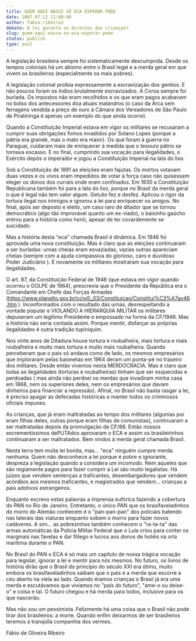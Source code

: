 ```yaml
---
title: QUEM AQUI NASCE SÓ ECA ESPERAR PODE
date: 2007-07-12 21:00:00
author: fabio.ribeiro2
debate: A lei garante os direitos das crianças?
slug: quem-aqui-nasce-so-eca-esperar-pode
status: publish 
type: post
---
```


A legislação brasileira sempre foi sistematicamente descumprida. Desde os tempos coloniais há um abismo entre o Brasil legal e a merda geral em que vivem os brasileiros (especialmente os mais pobres).   

  

A legislação colonial proibia expressamente a escravização dos gentios. E não poucos foram os índios brutalmente escravizados. A Coroa sempre foi burlada. Os impostos não eram recolhidos e os que eram pagos acabavam no bolso dos antecessores doa atuais malandros (o caso da Arca sem ferragens vendida a preço de ouro à Câmara dos Vereadores de São Paulo de Piratininga é apenas um exemplo do que ainda ocorre).  

  

Quando a Constituição Imperial estava em vigor os militares se recusaram a cumprir suas obrigações fomos invadidos por Solano Lopes (porque a pátria era grande, mas o mato era maior). Os que foram à guerra no Paraguai, cuidaram mais de enriquecer à medida que o tesouro pátrio se tornava escasso. E no final, cumprindo sua vocação para ilegalidades, o Exército depôs o imperador e jogou a Constituição Imperial na lata do lixo.  

  

Sob a Constituição de 1891 as eleições eram fajutas. Os mortos votavam duas vezes e os vivos eram impedidos de votar à força caso não quisessem eleger os donos dos currais onde eram confinados. Em 1930 a Constituição Republicana também foi para a lata do lixo, porque no Brasil da merda geral o que é legal não tem valor algum. Getulio fez e desfez. Aplicou o rigor da tortura ilegal nos inimigos e ignorou a lei para enriquecer os amigos. No final, após ser deposto e eleito, um caso raro de ditador que se tornou democrático (algo tão improvável quanto um ex-viado), o baixinho gaúcho entrou para a história como herói, apesar de ter covardemente se suicidado.  

  

Mas a história desta "eca" chamada Brasil é dinâmica. Em 1946 foi aprovada uma nova constituição. Mas é claro que as eleições continuaram a ser burladas: urnas cheias eram esvaziadas, vazias outras apareciam cheias (sempre com a ajuda compassiva do glorioso, caro e duvidoso Poder Judiciário ). E novamente os militares mostraram sua vocação para ilegalidades.   

  

O art. 87, da Constituição Federal de 1946 (que estava em vigor quando ocorreu o GOLPE de 1964), prescrevia que o Presidente da República era o Comandante em Chefe das Forças Armadas (https://www.planalto.gov.br/ccivil\_03/Constituicao/Constitui%C3%A7ao46.htm ). Inconformados com o resultado das urnas, desrespeitando a vontade popular e VIOLANDO A HIERARQUIA MILITAR os militares depuseram um legítimo Presidente e empossado na forma da CF/1946. Mas a história não seria contada assim. Porque mentir, disfarçar as próprias ilegalidades é outra tradição tupiniquim.  

  

  

Nos vinte anos de Ditadura houve tortura e roubalheira, mais tortura e mais roubalheira e muito mais tortura e muito mais roubalheira. Quando perceberam que o país só andava como de lado, os mesmos empresários que imploraram pelas baionetas em 1964 deram um ponta-pé no traseiro dos militares. Desde então vivemos nesta MERDOCRACIA. Mas é claro que todas as ilegalidades (torturas e roubalheiras) tinham que ser esquecidas e perdoadas ( mas ainda não perdoei os merdas que invadiram minha casa em 1968, nem os superiores deles, nem os empresários que davam dinheiros para financiar a repressão). Afinal, no Brasil não basta rasgar a lei, é preciso apagar as defecadas históricas e manter todos os criminosos oficiais impunes.  

  

  

As crianças, que já eram maltratadas ao tempo dos militares (algumas por eram filhas deles, outras porque eram filhas de comunistas), continuaram a ser maltratadas depois da promulgação da CF/88. Então nossos excrementíssimos dePUTAdos aprovaram o ECA e assim os brasileirinhos continuaram a ser maltratados. Bem vindos à merda geral chamada Brasil.  

  

  

Nesta terra tem muita lei bonita, mas... "eca" ninguém cumpre merda nenhuma. Quem não desconhece a lei porque é pobre e ignorante, despreza a legislação quando a considera um incomodo. Nem aqueles que são regiamente pagos para fazer cumprir a Lei são muito legalistas. Há juizes que vendem sentenças a traficantes, desembargadores que vendem acórdãos aos mesmos traficantes, e magistrados que vendem... crianças a pais adotivos estrangeiros.  

  

  

Enquanto escrevo estas palavras a imprensa eufórica fazendo a cobertura do PAN no Rio de Janeiro. Entretanto, o único PAN que os brasifaveladinhos do morro do Alemão conhecem é o "pan-pan-pan" dos policiais batendo nas laterais das viaturas enquanto sobem o morro para fazer novos cadáveres. A sim... as pobrezinhas também conhecem o "ra-ta-ta" das armas automáticas da Polícia Militar Federal que o Lula criou para conter os marginais nas favelas e dar fôlego e lucros aos donos de hotéis na orla marítima durante o PAN.  

  

  

No Brasil do PAN o ECA é só mais um capítulo de nossa trágica vocação para legislar, ignorar a lei e mentir para nós mesmos. No futuro, os livros de história dirão que o Brasil do princípio do século XXI era ótimo, muito embora os brasifaveladinhos saibam que o país é a merda que escorre a céu aberto na viela ao lado. Quando éramos crianças o Brasil já era uma merda e escutávamos que vivíamos no "país do futuro", "ame-o ou deixe-o" e coisa e tal. O futuro chegou e há merda para todos, inclusive para os que nascerão.   

  

  

Mas não sou um pessimista. Felizmente há uma coisa que o Brasil não pode tirar dos brasileiros: a morte. Quando enfim deixarmos de ser brasileiros teremos a tranqüila companhia dos vermes.   

  

  

  

Fábio de Oliveira Ribeiro
